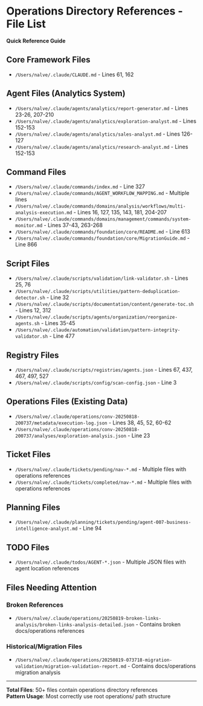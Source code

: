 # Operations Directory References - File List
**Quick Reference Guide**

## Core Framework Files
- `/Users/nalve/.claude/CLAUDE.md` - Lines 61, 162

## Agent Files (Analytics System)
- `/Users/nalve/.claude/agents/analytics/report-generator.md` - Lines 23-26, 207-210
- `/Users/nalve/.claude/agents/analytics/exploration-analyst.md` - Lines 152-153
- `/Users/nalve/.claude/agents/analytics/sales-analyst.md` - Lines 126-127
- `/Users/nalve/.claude/agents/analytics/research-analyst.md` - Lines 152-153

## Command Files
- `/Users/nalve/.claude/commands/index.md` - Line 327
- `/Users/nalve/.claude/commands/AGENT_WORKFLOW_MAPPING.md` - Multiple lines
- `/Users/nalve/.claude/commands/domains/analysis/workflows/multi-analysis-execution.md` - Lines 16, 127, 135, 143, 181, 204-207
- `/Users/nalve/.claude/commands/domains/management/commands/system-monitor.md` - Lines 37-43, 263-268
- `/Users/nalve/.claude/commands/foundation/core/README.md` - Line 613
- `/Users/nalve/.claude/commands/foundation/core/MigrationGuide.md` - Line 866

## Script Files
- `/Users/nalve/.claude/scripts/validation/link-validator.sh` - Lines 25, 76
- `/Users/nalve/.claude/scripts/utilities/pattern-deduplication-detector.sh` - Line 32
- `/Users/nalve/.claude/scripts/documentation/content/generate-toc.sh` - Lines 12, 312
- `/Users/nalve/.claude/scripts/agents/organization/reorganize-agents.sh` - Lines 35-45
- `/Users/nalve/.claude/automation/validation/pattern-integrity-validator.sh` - Line 477

## Registry Files
- `/Users/nalve/.claude/scripts/registries/agents.json` - Lines 67, 437, 467, 497, 527
- `/Users/nalve/.claude/scripts/config/scan-config.json` - Line 3

## Operations Files (Existing Data)
- `/Users/nalve/.claude/operations/conv-20250818-200737/metadata/execution-log.json` - Lines 38, 45, 52, 60-62
- `/Users/nalve/.claude/operations/conv-20250818-200737/analyses/exploration-analysis.json` - Line 23

## Ticket Files
- `/Users/nalve/.claude/tickets/pending/nav-*.md` - Multiple files with operations references
- `/Users/nalve/.claude/tickets/completed/nav-*.md` - Multiple files with operations references

## Planning Files
- `/Users/nalve/.claude/planning/tickets/pending/agent-007-business-intelligence-analyst.md` - Line 94

## TODO Files
- `/Users/nalve/.claude/todos/AGENT-*.json` - Multiple JSON files with agent location references

## Files Needing Attention
### Broken References
- `/Users/nalve/.claude/operations/20250819-broken-links-analysis/broken-links-analysis-detailed.json` - Contains broken docs/operations references

### Historical/Migration Files
- `/Users/nalve/.claude/operations/20250819-073718-migration-validation/migration-validation-report.md` - Contains docs/operations migration analysis

---
**Total Files**: 50+ files contain operations directory references  
**Pattern Usage**: Most correctly use root operations/ path structure
